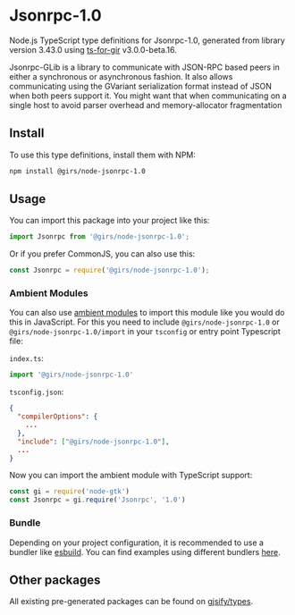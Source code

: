 
# Jsonrpc-1.0

Node.js TypeScript type definitions for Jsonrpc-1.0, generated from library version 3.43.0 using [ts-for-gir](https://github.com/gjsify/ts-for-gir) v3.0.0-beta.16.

Jsonrpc-GLib is a library to communicate with JSON-RPC based peers in either a synchronous or asynchronous fashion. It also allows communicating using the GVariant serialization format instead of JSON when both peers support it. You might want that when communicating on a single host to avoid parser overhead and memory-allocator fragmentation

## Install

To use this type definitions, install them with NPM:
```bash
npm install @girs/node-jsonrpc-1.0
```

## Usage

You can import this package into your project like this:
```ts
import Jsonrpc from '@girs/node-jsonrpc-1.0';
```

Or if you prefer CommonJS, you can also use this:
```ts
const Jsonrpc = require('@girs/node-jsonrpc-1.0');
```

### Ambient Modules

You can also use [ambient modules](https://github.com/gjsify/ts-for-gir/tree/main/packages/cli#ambient-modules) to import this module like you would do this in JavaScript.
For this you need to include `@girs/node-jsonrpc-1.0` or `@girs/node-jsonrpc-1.0/import` in your `tsconfig` or entry point Typescript file:

`index.ts`:
```ts
import '@girs/node-jsonrpc-1.0'
```

`tsconfig.json`:
```json
{
  "compilerOptions": {
    ...
  },
  "include": ["@girs/node-jsonrpc-1.0"],
  ...
}
```

Now you can import the ambient module with TypeScript support: 

```ts
const gi = require('node-gtk')
const Jsonrpc = gi.require('Jsonrpc', '1.0')
```



### Bundle

Depending on your project configuration, it is recommended to use a bundler like [esbuild](https://esbuild.github.io/). You can find examples using different bundlers [here](https://github.com/gjsify/ts-for-gir/tree/main/examples).

## Other packages

All existing pre-generated packages can be found on [gjsify/types](https://github.com/gjsify/types).

